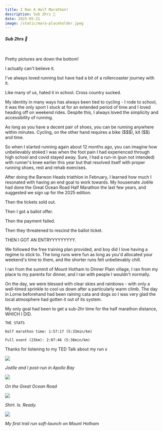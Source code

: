 ```yaml
---
title: I Ran A Half Marathon!
description: Sub 2hrs 🥲
date: 2025-05-21
image: /static/mara-placeholder.jpeg
---
```


#### *Sub 2hrs 🥲*
<br />

Pretty pictures are down the bottom!

I actually can't believe it. 

I've always loved running but have had a bit of a rollercoaster journey with it. 

Like many of us, hated it in school. Cross country sucked. 

My identity in many ways has always been tied to cycling - I rode to school, it was the only sport I stuck at for an extended period of time and I loved heading off on weekend rides. Despite this, I always loved the simplicity and accessibility of running.

As long as you have a decent pair of shoes, you can be running anywhere within minutes. Cycling, on the other hand requires a bike (\$\$\$), kit (\$\$) and time.

So when I started running again about 12 months ago, you can imagine how unbelievably stoked I was when the foot pain I had experienced through high school and covid stayed away. Sure, I had a run-in (pun not intended) with runner's knee earlier this year but that resolved itself with proper running shoes, rest and rehab exercises.

After doing the Barwon Heads triathlon in February, I learned how much I resonated with having an end goal to work towards. My housemate Joëlle had done the Great Ocean Road Half Marathon the last few years, and suggested we sign up for the 2025 edition.

Then the tickets sold out.

Then I got a ballot offer.

Then the payment failed.

Then they threatened to rescind the ballot ticket.

THEN I GOT AN ENTRYYYYYYYYY.

We followed the free training plan provided, and boy did I love having a regime to stick to. The long runs were fun as long as you'd allocated your weekend's time to them, and the shorter runs felt unbelievably chill.

I ran from the summit of Mount Hotham to Dinner Plain village, I ran from my place to my parents for dinner, and I ran with people I wouldn't normally.

On the day, we were blessed with clear skies and rainbows - with only a well-timed  sprinkle to cool us down after a particularly warm climb. The day in Lorne beforehand had been raining cata and dogs so I was very glad the local atmosphere had gotten it out of its system.

My only goal had been to get a sub-2hr time for the half marathon distance, WHICH I DID.

~~~
THE STATS

Half marathon time: 1:57:17 (5:33min/km)

Full event (23km): 2:07:46 (5:36min/km)

~~~

Thanks for listening to my TED Talk about my run x

![](/images/half-mara-25/post-run.jpeg)

*Joëlle and I post-run in Apollo Bay*
<br />

![](/images/half-mara-25/on-run.jpeg)

*On the Great Ocean Road*
<br />

![](/images/half-mara-25/shirt-run.jpeg)

*Shirt. Is. Ready.*
<br />

![](/images/half-mara-25/trail-run.jpeg)

*My first trail run soft-launch on Mount Hotham*